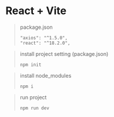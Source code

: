 # React + Vite

> package.json
>
> ```
> "axios": "^1.5.0",
> "react": "^18.2.0",
> ```


> install project setting (package.json)
> ```bush
> npm init
> ```

> install node_modules
> ```bush
> npm i
> ```

> run project
> ```bush
> npm run dev
> ```